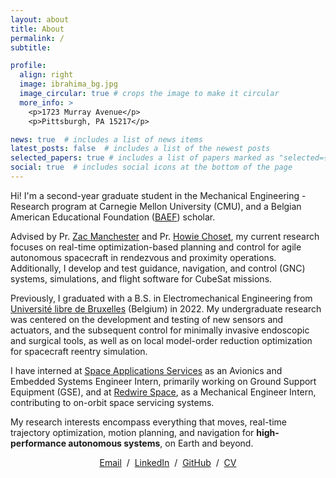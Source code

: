 ```yaml
---
layout: about
title: About
permalink: /
subtitle: 

profile:
  align: right
  image: ibrahima_bg.jpg
  image_circular: true # crops the image to make it circular
  more_info: >
    <p>1723 Murray Avenue</p>
    <p>Pittsburgh, PA 15217</p>

news: true  # includes a list of news items
latest_posts: false  # includes a list of the newest posts
selected_papers: true # includes a list of papers marked as "selected={true}"
social: true  # includes social icons at the bottom of the page
---
```


Hi! I'm a second-year graduate student in the Mechanical Engineering - Research program at Carnegie Mellon University (CMU), and a Belgian American Educational Foundation ([BAEF](https://baef.be/)) scholar.

Advised by Pr. [Zac Manchester](https://rexlab.ri.cmu.edu/) and Pr. [Howie Choset](https://www.ri.cmu.edu/ri-faculty/howie-choset/), my current research focuses on real-time optimization-based planning and control for agile autonomous spacecraft in rendezvous and proximity operations. Additionally, I develop and test guidance, navigation, and control (GNC) systems, simulations, and flight software for CubeSat missions.

Previously, I graduated with a B.S. in Electromechanical Engineering from [Université libre de Bruxelles](https://www.ulb.be/en) (Belgium) in 2022. My undergraduate research was centered on the development and testing of new sensors and actuators, and the subsequent control for minimally invasive endoscopic and surgical tools, as well as on local model-order reduction optimization for spacecraft reentry simulation.

I have interned at [Space Applications Services](https://www.spaceapplications.com/) as an Avionics and Embedded Systems Engineer Intern, primarily working on Ground Support Equipment (GSE), and at [Redwire Space](https://redwirespace.com/), as a Mechanical Engineer Intern, contributing to on-orbit space servicing systems.

My research interests encompass everything that moves, real-time trajectory optimization, motion planning, and navigation for **high-performance autonomous systems**, on Earth and beyond.

<p style="text-align:center">
  <a href="mailto:isow@andrew.cmu.ed">Email</a> &nbsp;/&nbsp;
  <a href="https://www.linkedin.com/in/ibrasw/">LinkedIn</a> &nbsp;/&nbsp;
  <a href="https://github.com/Ibrassow">GitHub</a> &nbsp;/&nbsp;
  <a href="https://drive.google.com/file/d/1Yf8isNIlP9199rVsswqpbGNOBsGL47bq/view?usp=sharing">CV</a>
</p>



<!-- centered email, github, twitter, and cv links -->

<!-- [Email](mailto:isow@andrew.cmu.edu) / [Linkedin](https://www.linkedin.com/in/ibrasw/) / [Github](https://github.com/Ibrassow) / [Resume](https://drive.google.com/file/d/1Yf8isNIlP9199rVsswqpbGNOBsGL47bq/view?usp=sharing)-->

